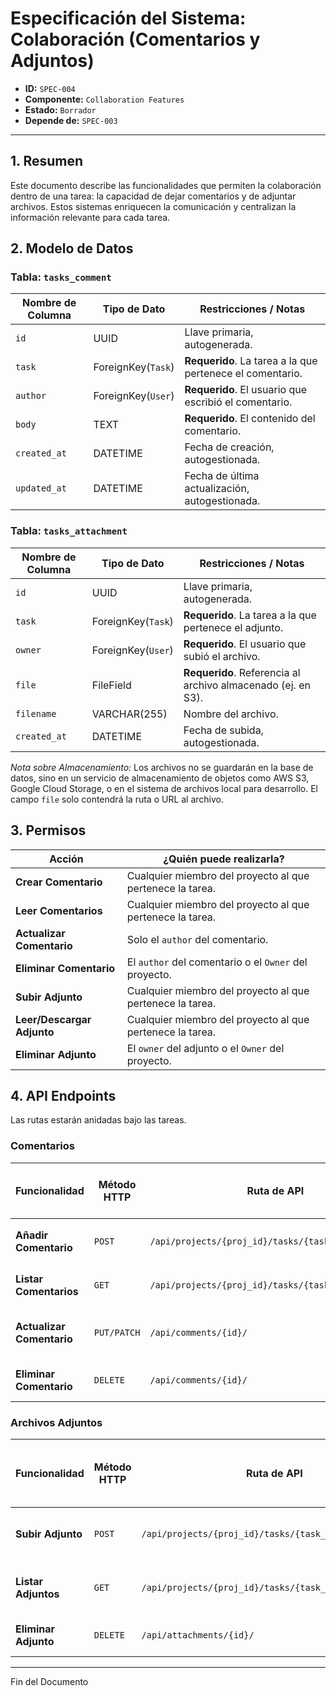 # Especificación del Sistema: Colaboración (Comentarios y Adjuntos)

- **ID:** `SPEC-004`
- **Componente:** `Collaboration Features`
- **Estado:** `Borrador`
- **Depende de:** `SPEC-003`

---

## 1. Resumen

Este documento describe las funcionalidades que permiten la colaboración dentro de una tarea: la capacidad de dejar comentarios y de adjuntar archivos. Estos sistemas enriquecen la comunicación y centralizan la información relevante para cada tarea.

## 2. Modelo de Datos

### Tabla: `tasks_comment`

| Nombre de Columna | Tipo de Dato       | Restricciones / Notas                                     |
| ----------------- | ------------------ | --------------------------------------------------------- |
| `id`              | UUID               | Llave primaria, autogenerada.                             |
| `task`            | ForeignKey(`Task`) | **Requerido**. La tarea a la que pertenece el comentario. |
| `author`          | ForeignKey(`User`) | **Requerido**. El usuario que escribió el comentario.    |
| `body`            | TEXT               | **Requerido**. El contenido del comentario.               |
| `created_at`      | DATETIME           | Fecha de creación, autogestionada.                        |
| `updated_at`      | DATETIME           | Fecha de última actualización, autogestionada.            |

### Tabla: `tasks_attachment`

| Nombre de Columna | Tipo de Dato       | Restricciones / Notas                                     |
| ----------------- | ------------------ | --------------------------------------------------------- |
| `id`              | UUID               | Llave primaria, autogenerada.                             |
| `task`            | ForeignKey(`Task`) | **Requerido**. La tarea a la que pertenece el adjunto.   |
| `owner`           | ForeignKey(`User`) | **Requerido**. El usuario que subió el archivo.         |
| `file`            | FileField          | **Requerido**. Referencia al archivo almacenado (ej. en S3). |
| `filename`        | VARCHAR(255)       | Nombre del archivo.                                       |
| `created_at`      | DATETIME           | Fecha de subida, autogestionada.                          |

*Nota sobre Almacenamiento:* Los archivos no se guardarán en la base de datos, sino en un servicio de almacenamiento de objetos como AWS S3, Google Cloud Storage, o en el sistema de archivos local para desarrollo. El campo `file` solo contendrá la ruta o URL al archivo.

## 3. Permisos

| Acción                   | ¿Quién puede realizarla?                                       |
| ------------------------ | -------------------------------------------------------------- |
| **Crear Comentario**     | Cualquier miembro del proyecto al que pertenece la tarea.      |
| **Leer Comentarios**     | Cualquier miembro del proyecto al que pertenece la tarea.      |
| **Actualizar Comentario**| Solo el `author` del comentario.                               |
| **Eliminar Comentario**  | El `author` del comentario o el `Owner` del proyecto.          |
| **Subir Adjunto**        | Cualquier miembro del proyecto al que pertenece la tarea.      |
| **Leer/Descargar Adjunto** | Cualquier miembro del proyecto al que pertenece la tarea.      |
| **Eliminar Adjunto**     | El `owner` del adjunto o el `Owner` del proyecto.              |

## 4. API Endpoints

Las rutas estarán anidadas bajo las tareas.

### Comentarios

| Funcionalidad             | Método HTTP | Ruta de API                                       | Permisos Requeridos       | Payload de Petición (JSON) | Respuesta Exitosa (2xx)                 |
| ------------------------- | ----------- | ------------------------------------------------- | ------------------------- | -------------------------- | --------------------------------------- |
| **Añadir Comentario**     | `POST`      | `/api/projects/{proj_id}/tasks/{task_id}/comments/` | Sí (Miembro del proyecto) | `{ "body": "texto" }`      | `201 Created` - `{ comment_object }`    |
| **Listar Comentarios**    | `GET`       | `/api/projects/{proj_id}/tasks/{task_id}/comments/` | Sí (Miembro del proyecto) | N/A                        | `200 OK` - `[ { comment_object } ]`     |
| **Actualizar Comentario** | `PUT/PATCH` | `/api/comments/{id}/`                             | Sí (Autor del comentario) | `{ "body": "nuevo texto" }`| `200 OK` - `{ comment_object }`         |
| **Eliminar Comentario**   | `DELETE`    | `/api/comments/{id}/`                             | Sí (Autor o Proy. Owner)  | N/A                        | `204 No Content`                        |

### Archivos Adjuntos

| Funcionalidad          | Método HTTP | Ruta de API                                           | Permisos Requeridos       | Payload de Petición (form-data) | Respuesta Exitosa (2xx)                  |
| ---------------------- | ----------- | ----------------------------------------------------- | ------------------------- | ------------------------------- | ---------------------------------------- |
| **Subir Adjunto**      | `POST`      | `/api/projects/{proj_id}/tasks/{task_id}/attachments/` | Sí (Miembro del proyecto) | `file` (el archivo binario)     | `201 Created` - `{ attachment_object }`  |
| **Listar Adjuntos**    | `GET`       | `/api/projects/{proj_id}/tasks/{task_id}/attachments/` | Sí (Miembro del proyecto) | N/A                             | `200 OK` - `[ { attachment_object } ]`   |
| **Eliminar Adjunto**   | `DELETE`    | `/api/attachments/{id}/`                              | Sí (Owner o Proy. Owner)  | N/A                             | `204 No Content`                         |

---
Fin del Documento 